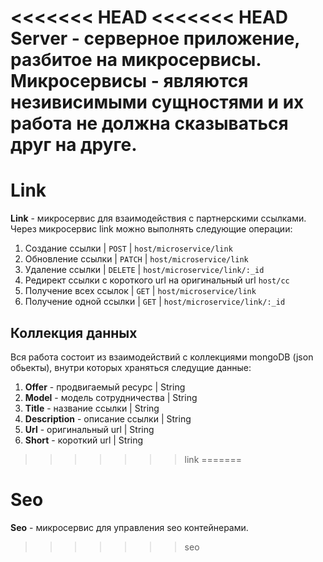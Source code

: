 <<<<<<< HEAD
<<<<<<< HEAD
__Server__ - серверное приложение, разбитое на микросервисы. Микросервисы - являются незивисимыми сущностями и их работа не должна сказываться друг на друге.
=======
# Link

__Link__ - микросервис для взаимодействия с партнерскими ссылками. Через микросервис link можно выполнять следующие операции:

1. Создание ссылки | `POST` | `host/microservice/link`
2. Обновление ссылки | `PATCH` | `host/microservice/link` 
3. Удаление ссылки | `DELETE` | `host/microservice/link/:_id`
4. Редирект ссылки с короткого url на оригинальный url `host/cc` 
5. Получение всех ссылок | `GET` | `host/microservice/link`
6. Получение одной ссылки | `GET` | `host/microservice/link/:_id`

## Коллекция данных

Вся работа состоит из взаимодействий с коллекциями mongoDB (json обьекты), внутри которых храняться следущие данные:

1. __Offer__ - продвигаемый ресурс | String
2. __Model__ - модель сотрудничества | String
3. __Title__ - название ссылки | String
4. __Description__ - описание ссылки | String
5. __Url__ - оригинальный url | String
6. __Short__ - короткий url | String
>>>>>>> link
=======
# Seo

__Seo__ - микросервис для управления seo контейнерами.
>>>>>>> seo

